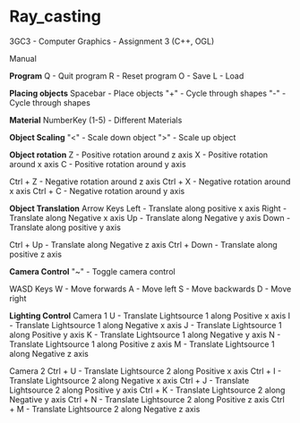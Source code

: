 Ray_casting
===========

3GC3 - Computer Graphics - Assignment 3 (C++, OGL)

Manual

**Program**
Q - Quit program
R - Reset program
O - Save
L - Load

**Placing objects**
Spacebar - Place objects
"+" - Cycle through shapes
"-" - Cycle through shapes

**Material**
NumberKey (1-5) - Different Materials

**Object Scaling**
"<" - Scale down object
">" - Scale up object

**Object rotation**
Z - Positive rotation around z axis
X - Positive rotation around x axis
C - Positive rotation around y axis

Ctrl + Z - Negative rotation around z axis
Ctrl + X - Negative rotation around x axis
Ctrl + C - Negative rotation around y axis

**Object Translation**
Arrow Keys
Left  - Translate along positive x axis
Right - Translate along Negative x axis
Up    - Translate along Negative y axis
Down  - Translate along positive y axis

Ctrl + Up    - Translate along Negative z axis
Ctrl + Down  - Translate along positive z axis

**Camera Control**
"~" - Toggle camera control

WASD Keys
W - Move forwards
A - Move left
S - Move backwards
D - Move right

**Lighting Control**
Camera 1
U - Translate Lightsource 1 along Positive x axis
I - Translate Lightsource 1 along Negative x axis
J - Translate Lightsource 1 along Positive y axis
K - Translate Lightsource 1 along Negative y axis
N - Translate Lightsource 1 along Positive z axis
M - Translate Lightsource 1 along Negative z axis

Camera 2
Ctrl + U - Translate Lightsource 2 along Positive x axis
Ctrl + I - Translate Lightsource 2 along Negative x axis
Ctrl + J - Translate Lightsource 2 along Positive y axis
Ctrl + K - Translate Lightsource 2 along Negative y axis
Ctrl + N - Translate Lightsource 2 along Positive z axis
Ctrl + M - Translate Lightsource 2 along Negative z axis

